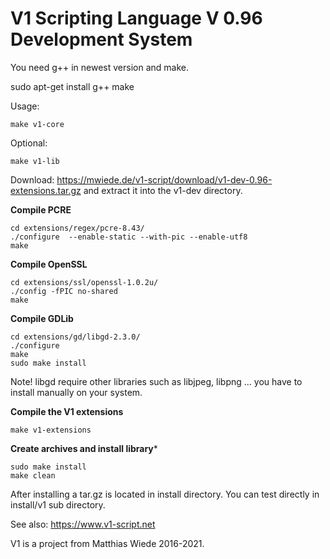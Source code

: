 # V1 Scripting Language V 0.96 Development System

You need g++ in newest version and make.

sudo apt-get install g++ make

Usage:
~~~
make v1-core
~~~

Optional:
~~~
make v1-lib
~~~

Download: https://mwiede.de/v1-script/download/v1-dev-0.96-extensions.tar.gz and extract it into the v1-dev directory.

**Compile PCRE**

~~~
cd extensions/regex/pcre-8.43/
./configure  --enable-static --with-pic --enable-utf8
make
~~~

**Compile OpenSSL**

~~~
cd extensions/ssl/openssl-1.0.2u/
./config -fPIC no-shared
make
~~~

**Compile GDLib**

~~~
cd extensions/gd/libgd-2.3.0/
./configure 
make 
sudo make install
~~~

Note! libgd require other libraries such as libjpeg, libpng ... you have to install manually on your system.

**Compile the V1 extensions**
~~~
make v1-extensions
~~~


**Create archives and install library***

~~~
sudo make install
make clean
~~~

After installing a tar.gz is located in install directory.
You can test directly in install/v1 sub directory.

See also: https://www.v1-script.net

V1 is a project from Matthias Wiede 2016-2021.
